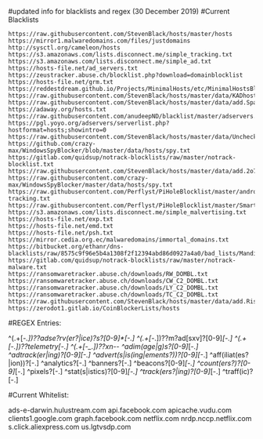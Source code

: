 #updated info for blacklists and regex (30 December 2019)
#Current Blacklists

	https://raw.githubusercontent.com/StevenBlack/hosts/master/hosts	
	https://mirror1.malwaredomains.com/files/justdomains	
	http://sysctl.org/cameleon/hosts	
	https://s3.amazonaws.com/lists.disconnect.me/simple_tracking.txt	
	https://s3.amazonaws.com/lists.disconnect.me/simple_ad.txt	
	https://hosts-file.net/ad_servers.txt	
	https://zeustracker.abuse.ch/blocklist.php?download=domainblocklist	
	https://hosts-file.net/grm.txt	
	https://reddestdream.github.io/Projects/MinimalHosts/etc/MinimalHostsBlocker/minimalhosts	
	https://raw.githubusercontent.com/StevenBlack/hosts/master/data/KADhosts/hosts	
	https://raw.githubusercontent.com/StevenBlack/hosts/master/data/add.Spam/hosts	
	https://adaway.org/hosts.txt	
	https://raw.githubusercontent.com/anudeepND/blacklist/master/adservers.txt	
	https://pgl.yoyo.org/adservers/serverlist.php?hostformat=hosts;showintro=0	
	https://raw.githubusercontent.com/StevenBlack/hosts/master/data/UncheckyAds/hosts	
	https://github.com/crazy-max/WindowsSpyBlocker/blob/master/data/hosts/spy.txt	
	https://gitlab.com/quidsup/notrack-blocklists/raw/master/notrack-blocklist.txt	
	https://raw.githubusercontent.com/StevenBlack/hosts/master/data/add.2o7Net/hosts	
	https://raw.githubusercontent.com/crazy-max/WindowsSpyBlocker/master/data/hosts/spy.txt	
	https://raw.githubusercontent.com/Perflyst/PiHoleBlocklist/master/android-tracking.txt	
	https://raw.githubusercontent.com/Perflyst/PiHoleBlocklist/master/SmartTV.txt	
	https://s3.amazonaws.com/lists.disconnect.me/simple_malvertising.txt	
	https://hosts-file.net/exp.txt	
	https://hosts-file.net/emd.txt	
	https://hosts-file.net/psh.txt	
	https://mirror.cedia.org.ec/malwaredomains/immortal_domains.txt	
	https://bitbucket.org/ethanr/dns-blacklists/raw/8575c9f96e5b4a1308f2f12394abd86d0927a4a0/bad_lists/Mandiant_APT1_Report_Appendix_D.txt	
	https://gitlab.com/quidsup/notrack-blocklists/raw/master/notrack-malware.txt	
	https://ransomwaretracker.abuse.ch/downloads/RW_DOMBL.txt	
	https://ransomwaretracker.abuse.ch/downloads/CW_C2_DOMBL.txt	
	https://ransomwaretracker.abuse.ch/downloads/LY_C2_DOMBL.txt	
	https://ransomwaretracker.abuse.ch/downloads/TC_C2_DOMBL.txt	
	https://raw.githubusercontent.com/StevenBlack/hosts/master/data/add.Risk/hosts	
	https://zerodot1.gitlab.io/CoinBlockerLists/hosts




#REGEX Entries:

^(.+[-_.])??adse?rv(er?|ice)?s?[0-9]*[-.]
^(.+[-_.])??m?ad[sxv]?[0-9]*[-_.]
^(.+[-_.])??telemetry[-.]
^(.+[-_.])??xn--
^adim(age|g)s?[0-9]*[-_.]
^adtrack(er|ing)?[0-9]*[-.]
^advert(s|is(ing|ements?))?[0-9]*[-_.]
^aff(iliat(es?|ion))?[-.]
^analytics?[-.]
^banners?[-.]
^beacons?[0-9]*[-.]
^count(ers?)?[0-9]*[-.]
^pixels?[-.]
^stat(s|istics)?[0-9]*[-.]
^track(ers?|ing)?[0-9]*[-.]
^traff(ic)?[-.]


#Current Whitelist:

ads-e-darwin.hulustream.com
api.facebook.com
apicache.vudu.com
clients1.google.com
graph.facebook.com
netflix.com
nrdp.nccp.netflix.com
s.click.aliexpress.com
us.lgtvsdp.com
